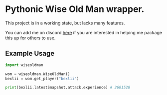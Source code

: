 # Pythonic Wise Old Man wrapper.

This project is in a working state, but lacks many features.

You can add me on discord [here](https://discordapp.com/users/177131156028784640) if you are interested in helping me package this up for others to use.

## Example Usage

```python
import wiseoldman

wom = wiseoldman.WiseOldMan()
bexlii = wom.get_player("bexlii")

print(bexlii.latestSnapshot.attack.experience) # 2601528
```
